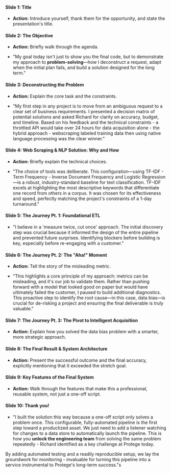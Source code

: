 #### **Slide 1: Title**

* **Action:** Introduce yourself, thank them for the opportunity, and state the presentation's title.

#### 

#### 

#### **Slide 2: The Objective**

* **Action:** Briefly walk through the agenda.

* "My goal today isn't just to show you the final code, but to demonstrate my approach to **problem-solving**—how I deconstruct a request, adapt when the initial plan fails, and build a solution designed for the long term."

#### 

#### 

#### **Slide 3: Deconstructing the Problem**

* **Action:** Explain the core task and the constraints.  
    
* "My first step in any project is to move from an ambiguous request to a clear set of business requirements. I presented a decision matrix of potential solutions and asked Richard for clarity on accuracy, budget, and timeline. Based on his feedback and the technical constraints \- a throttled API would take over 24 hours for data acquisition alone \- the hybrid approach \- webscraping labeled training data then using native language processing was the clear winner."

#### 

#### 

#### **Slide 4: Web Scraping & NLP Solution: Why and How**

* **Action:** Briefly explain the technical choices.  
    
* "The choice of tools was deliberate. This configuration—using TF-IDF \- Term Frequency \- Inverse Document Frequency and Logistic Regression—is a robust, industry-standard baseline for text classification. TF-IDF excels at highlighting the most descriptive keywords that differentiate one record from others in a corpus. It was chosen for its effectiveness and speed, perfectly matching the project's constraints of a 1-day turnaround." 

#### 

#### 

#### **Slide 5: The Journey Pt. 1: Foundational ETL**

* "I believe in a 'measure twice, cut once' approach. The initial discovery step was crucial because it informed the design of the entire pipeline and prevented future surprises. Identifying blockers before building is key, especially before re-engaging with a customer."

#### 

#### **Slide 6: The Journey Pt. 2: The "Aha\!" Moment**

* **Action:** Tell the story of the misleading metric.  
    
* "This highlights a core principle of my approach: metrics can be misleading, and it's our job to validate them. Rather than pushing forward with a model that looked good on paper but would have ultimately failed the customer, I paused to build additional diagnostics. This proactive step to identify the root cause—in this case, data bias—is crucial for de-risking a project and ensuring the final deliverable is truly valuable."

#### 

#### **Slide 7: The Journey Pt. 3: The Pivot to Intelligent Acquisition**

* **Action:** Explain how you solved the data bias problem with a smarter, more strategic approach.

#### 

#### **Slide 8: The Final Result & System Architecture**

* **Action:** Present the successful outcome and the final accuracy, explicitly mentioning that it exceeded the stretch goal.

#### 

#### **Slide 9: Key Features of the Final System**

* **Action:** Walk through the features that make this a professional, reusable system, not just a one-off script.

#### 

#### **Slide 10: Thank you!**

* "I built the solution this way because a one-off script only solves a problem once. This configurable, fully-automated pipeline is the first step toward a productized asset. We just need to add a listener watching for changes to a data store to automatically launch the pipeline. This is how you **unlock the engineering team** from solving the same problem repeatedly - Richard identified as a key challenge at Protege today.

By adding automated testing and a readily reproducible setup, we lay the groundwork for monitoring - invaluable for turning this pipeline into a service instrumental to Protege's long-term success."s
